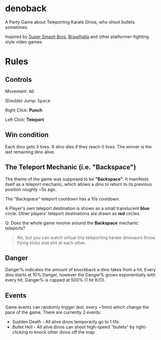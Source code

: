 # denoback
A Party Game about Teleporting Karate Dinos, who shoot bullets sometimes.

Inspired by [Super Smash Bros](https://www.smashbros.com/en_US/index.html), [Brawlhalla](https://www.brawlhalla.com/) and other platformer-fighting style video games.

# Rules
## Controls
Movement: <kbd>A</kbd><kbd>D</kbd>

(Double) Jump: <kbd>Space</kbd>

Right Click: **Punch**

Left Click: **Teleport**

## Win condition
Each dino gets 3 lives. A dino dies if they reach 0 lives. The winner is the last remaining dino alive.

## The Teleport Mechanic (i.e. "Backspace")
The theme of the game was supposed to be **"Backspace"**. It manifests itself as a teleport mechanic, which allows a dino to return to its previous position roughly ~5s ago.

The "Backspace" teleport cooldown has a 10s cooldown. 

A Player's own teleport destination is shown as a small translucent **blue** circle. 
Other players' teleport destinations are drawn as **red** circles.

Q: Does the whole game revolve around the **Backspace** mechanic teleports?
> No, but you can watch virtual tiny teleporting karate dinosaurs throw flying kicks and shit at each other.

## Danger
Danger% indicates the amount of knockback a dino takes from a hit. Every dino starts at 10% Danger, however the Danger% grows exponentially with every hit.
Danger% is capped at 500% (1 hit K/O).

## Events
Game events can randomly trigger (est. every ~1min) which change the pace of the game.
There are currently 2 events:
- Sudden Death - All alive dinos temporarily go to 1 life.
- Bullet Hell - All alive dinos can shoot high-speed "bullets" by right-clicking to knock other dinos off the map
